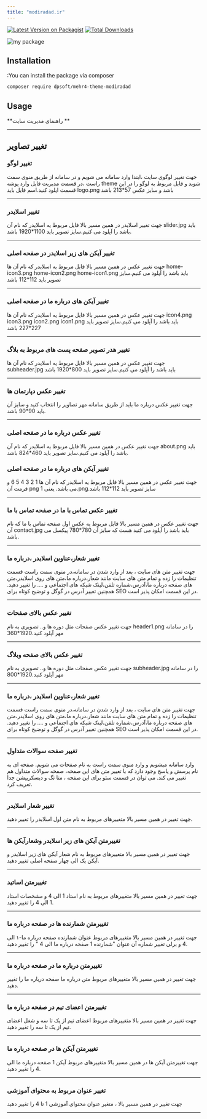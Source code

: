 ```yaml
---
title: "modiradad.ir"
---
```



[![Latest Version on Packagist](https://img.shields.io/packagist/v/dpsoft/mehr4-theme-modiradad.svg?style=flat-square)](https://packagist.org/packages/dpsoft/mehr4-theme-modiradad)
[![Total Downloads](https://img.shields.io/packagist/dt/dpsoft/mehr4-theme-modiradad.svg?style=flat-square)](https://packagist.org/packages/dpsoft/mehr4-theme-modiradad)



![my package](modiradad.png)

## Installation

:You can install the package via composer

```bash
composer require dpsoft/mehr4-theme-modiradad
```

## Usage

**راهنمای  مدیریت سایت **
____
## تغییر تصاویر

### تغییر لوگو

جهت تغییر لوگوی سایت ،ابتدا وارد سامانه می شویم و در سامانه از طریق منوی سمت راست ،در قسمت مدیریت فایل وارد پوشه theme شوید و فایل مربوط به لوگو را در این قسمت اپلود کنید.اسم فایل باید logo.png باشد و سایز عکس 57*213 باشد
___
### تغییر اسلایدر

جهت تغییر اسلایدر در همین مسیر بالا فایل مربوط یه اسلایدر که نام آن slider.jpg باید باشد را آپلود می کنیم.سایز تصویر باید 1100*1920 باشد.
___

### تغییر آیکن های زیر اسلایدر در صفحه اصلی
جهت تغییر عکس در همین مسیر بالا فایل مربوط یه اسلایدر که نام آن ها  home-icon3.png  home-icon2.png  home-icon1.png باید باشد را آپلود می کنیم.سایز تصویر باید 112*112 باشد
___

### تغییر آیکن های  درباره ما در صفحه اصلی
جهت تغییر عکس در همین مسیر بالا فایل مربوط یه اسلایدر که نام آن ها 
  icon4.png icon3.png  icon2.png  icon1.png باید باشد را آپلود می کنیم.سایز تصویر باید 227*227 باشد
___
### تغییر  هدر تصویر صفحه پست های مربوط به بلاگ
جهت تغییر عکس در همین مسیر بالا فایل مربوط یه اسلایدر که نام آن ها 
  subheader.jpg  باید باشد را آپلود می کنیم.سایز تصویر باید 800*1920 باشد
___
### تغییر عکس دپارتمان ها
جهت تغییر عکس درباره ما باید از طریق سامانه مهر تصاویر را انتخاب کنید و سایز آن باید 90*90 باشد.
___

### تغییر عکس درباره ما در صفحه اصلی
جهت تغییر عکس در همین مسیر بالا فایل مربوط یه اسلایدر که نام آن about.png باید باشد را آپلود می کنیم.سایز تصویر باید 460*824 باشد.

### تغییر آیکن های  درباره ما در صفحه اصلی
جهت تغییر عکس در همین مسیر بالا فایل مربوط یه اسلایدر که نام آن ها  1 2 3 4 5 6 و فرمت آن png می باشد.
یعنی 1.png.سایز تصویر باید 112*112 باشد


 ___


### تغییر عکس تماس با ما در صفحه تماس با ما
جهت تغییر عکس در همین مسیر بالا فایل مربوط یه عکس اول صفحه تماس با ما که نام آن contact.jpg باید باشد را آپلود می کنید
 هست که سایز آن 780*780 پیکسل می باشد.
___



### تغییر شعار،عناوین اسلایدر ،درباره ما  
جهت تغییر متن های سایت ، بعد از وارد شدن در سامانه،در منوی سمت راست قسمت تنظیمات را زده و تمام متن های سایت مانند شعار،درباره ما،متن های روی اسلایدر،متن های صفحه درباره ما،آدرس،شماره تلفن،لینک شبکه های اجتماعی و .... را تغییر دهید.
همچنین تغییر آدرس در گوگل  و توضیح کوتاه برای SEO در این قسمت امکان پذیر است.	

___


### تغییر عکس بالای صفحات

جهت تغییر عکس صفحات مثل دوره ها و..
تصویری به نام header1.png را در سامانه مهر آپلود کنید.1920*360
___
### تغییر عکس بالای صفحه وبلاگ

جهت تغییر عکس صفحات مثل دوره ها و..
تصویری به نام subheader.jpg را در سامانه مهر آپلود کنید.1920*800

___
### تغییر شعار،عناوین اسلایدر ،درباره ما  
جهت تغییر متن های سایت ، بعد از وارد شدن در سامانه،در منوی سمت راست قسمت تنظیمات را زده و تمام متن های سایت مانند شعار،درباره ما،متن های روی اسلایدر،متن های صفحه درباره ما،آدرس،شماره تلفن،لینک شبکه های اجتماعی و .... را تغییر دهید.
همچنین تغییر آدرس در گوگل  و توضیح کوتاه برای SEO در این قسمت امکان پذیر است.	

___
### تغییر صفحه سوالات متداول

وارد سامانه میشویم و وارد منوی سمت راست به نام صفحات می شویم.
صفحه ای به نام پرسش و پاسخ وجود دارد که با تغییر متن های این صفحه، صفحه سوالات متداول هم تغییر می کند.
می توان در قسمت سئو برای این صفحه ، متا تگ و دیسکریپشن جدا تعریف کرد.
___
### تغییر شعار اسلایدر 
جهت تغییر در همین مسیر بالا متغییرهای مربوط به نام متن اول اسلایدر را تغییر دهید.
___

### تغییرمتن آیکن های زیر اسلایدر وشعارآیکن ها  
جهت تغییر در همین مسیر بالا متغییرهای مربوط به نام  شعار آیکن های زیر اسلایدر
                                                    و آیکن یک الی چهار صفحه اصلی تغییر دهید.
___
### تغییرمتن اساتید 

جهت تغییر در همین مسیر بالا متغییرهای مربوط به نام  استاد 1 الی 4 و مشخصات استاد 1 الی 4 را  تغییر دهید.
___
### تغییرمتن شمارنده ها  در صفحه درباره ما   
جهت تغییر در همین مسیر بالا متغییرهای مربوط عنوان شمارنده صفحه درباره ما-۱
الی 4 و برلی تغییر شماره آن عنوان "شمارنده 1 صفحه درباره ما الی 4 "
 را تغییر دهید.
___

### تغییرمتن درباره ما در صفحه درباره ما   
جهت تغییر در همین مسیر بالا متغییرهای مربوط متن درباره ما صفحه درباره ما
 را تغییر دهید.
___
### تغییرمتن اعضای تیم در صفحه درباره ما 
جهت تغییر در همین مسیر بالا متغییرهای مربوط اعضای تیم از یک تا سه و شغل اعضای تیم از یک تا سه
 را تغییر دهید.
___
### تغییرمتن آیکن ها در صفحه درباره ما 
جهت  تغییرمتن آیکن ها در همین مسیر بالا متغییرهای مربوط آیکن 1 صفحه درباره ما
الی 4 
 را تغییر دهید.
___

### تغییر عنوان مربوط به محتوای آموزشی
  
جهت تغییر در همین مسیر بالا ، متغیر عنوان محتوای آموزشی 1 تا 4 را تغییر دهید
___
